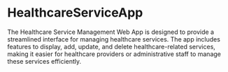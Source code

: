 # HealthcareServiceApp
The Healthcare Service Management Web App is designed to provide a streamlined interface for managing healthcare services. The app includes features to display, add, update, and delete healthcare-related services, making it easier for healthcare providers or administrative staff to manage these services efficiently. 
